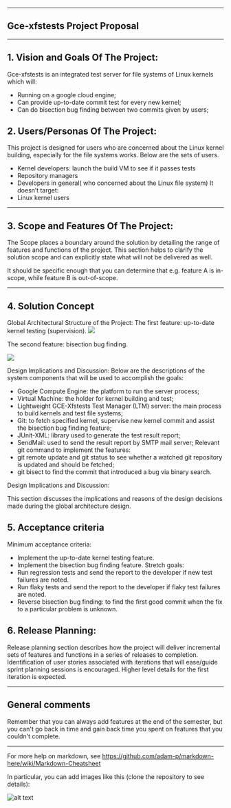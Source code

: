 ** **

## Gce-xfstests Project Proposal

** **

## 1.   Vision and Goals Of The Project:

Gce-xfstests is an integrated test server for file systems of Linux kernels which will:
* Running on a google cloud engine;
* Can provide up-to-date commit test for every new kernel;
* Can do bisection bug finding between two commits given by users;


## 2. Users/Personas Of The Project:

This project is designed for users who are concerned about the Linux kernel building, especially for the file systems works. Below are the sets of users.
* Kernel developers: launch the build VM to see if it passes tests
* Repository managers
* Developers in general( who concerned about the Linux file system)
It doesn’t target:
* Linux kernel users


** **

## 3.   Scope and Features Of The Project:

The Scope places a boundary around the solution by detailing the range of features and functions of the project. This section helps to clarify the solution scope and can explicitly state what will not be delivered as well.

It should be specific enough that you can determine that e.g. feature A is in-scope, while feature B is out-of-scope.

** **

## 4. Solution Concept

Global Architectural Structure of the Project:
The first feature: up-to-date kernel testing (supervision).
![](https://github.com/BU-NU-CLOUD-F19/gce-xfstests/blob/master/Pictures/feature1.png)  

The second feature: bisection bug finding.

![](https://github.com/BU-NU-CLOUD-F19/gce-xfstests/blob/master/Pictures/feature2.png)  

Design Implications and Discussion:
Below are the descriptions of the system components that will be used to accomplish the goals:
* Google Compute Engine: the platform to run the server process;
* Virtual Machine: the holder for kernel building and test;
* Lightweight GCE-Xfstests Test Manager (LTM) server: the main process to build kernels and test file systems;
* Git: to fetch specified kernel, supervise new kernel commit and assist the bisection bug finding feature;
* JUnit-XML: library used to generate the test result report;
* SendMail: used to send the result report by SMTP mail server;
Relevant git command to implement the features: 
* git remote update and git status to see whether a watched git repository is updated and should be fetched;
* git bisect to find the commit that introduced a bug via binary search.


Design Implications and Discussion:

This section discusses the implications and reasons of the design decisions made during the global architecture design.

## 5. Acceptance criteria

Minimum acceptance criteria:
* Implement the up-to-date kernel testing feature.
* Implement the bisection bug finding feature.
Stretch goals:
* Run regression tests and send the report to the developer if new test failures are noted.
* Run flaky tests and send the report to the developer if flaky test failures are noted.
* Reverse bisection bug finding: to find the first good commit when the fix to a particular problem is unknown.

## 6.  Release Planning:

Release planning section describes how the project will deliver incremental sets of features and functions in a series of releases to completion. Identification of user stories associated with iterations that will ease/guide sprint planning sessions is encouraged. Higher level details for the first iteration is expected.

** **

## General comments

Remember that you can always add features at the end of the semester, but you can't go back in time and gain back time you spent on features that you couldn't complete.

** **

For more help on markdown, see
https://github.com/adam-p/markdown-here/wiki/Markdown-Cheatsheet

In particular, you can add images like this (clone the repository to see details):

![alt text](https://github.com/BU-NU-CLOUD-SP18/sample-project/raw/master/cloud.png "Hover text")


